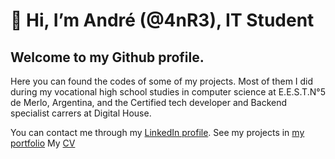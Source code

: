 # 👋 Hi, I’m André (@4nR3), IT Student
## Welcome to my Github profile.
  
Here you can found the codes of some of my projects.
Most of them I did during my vocational high school studies in computer science at E.E.S.T.N°5 de Merlo, Argentina, and the Certified tech developer and Backend specialist carrers at Digital House.

You can contact me through my [LinkedIn profile](https://www.linkedin.com/in/andr%C3%A9-alvarez-574160208/).
See my projects in [my portfolio](https://4nr3.github.io/My-Portfolio/)
My [CV](https://drive.google.com/file/d/1zUPHo_jfOhL06Jx4Yov0LP2HrywcsSmE/view?usp=sharing)


<!---
4nR3/4nR3 is a ✨ special ✨ repository because its `README.md` (this file) appears on your GitHub profile.
You can click the Preview link to take a look at your changes.
--->
